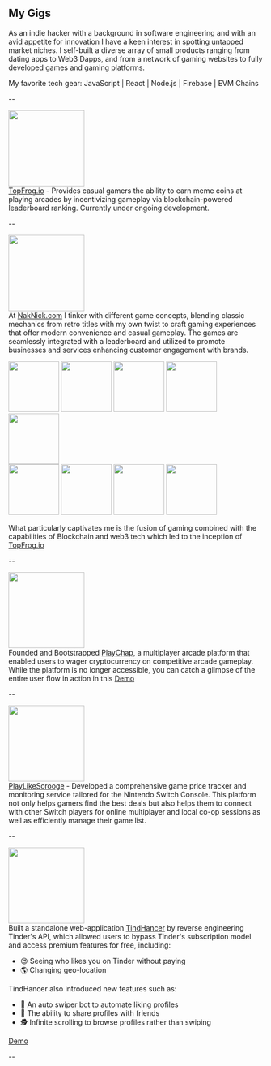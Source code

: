 ## My Gigs

As an indie hacker with a background in software engineering and with an avid appetite for innovation I have a keen interest in spotting untapped market niches.
I self-built a diverse array of small products ranging from dating apps to Web3 Dapps, and from a network of gaming websites to fully developed games and gaming platforms.

My favorite tech gear: JavaScript | React | Node.js | Firebase | EVM Chains

--

<img src="https://naknick.com/images/image4.png" width="150"><br>
[TopFrog.io](https://topfrog.io) - Provides casual gamers the ability to earn meme coins at playing arcades by incentivizing gameplay via blockchain-powered leaderboard ranking.
Currently under ongoing development.

--

<img src="https://naknick.com/images/image5.png#gh-dark-mode-only" width="150"><br/>
At [NakNick.com](https://naknick.com) I tinker with different game concepts, blending classic mechanics from retro titles with my own twist to craft gaming experiences that offer modern convenience and casual gameplay.
The games are seamlessly integrated with a leaderboard and utilized to promote businesses and services enhancing customer engagement with brands.

<img src="https://i.giphy.com/media/twtpVLa68uneifmv98/giphy.gif"  height="100" /> <img src="https://media3.giphy.com/media/v1.Y2lkPTc5MGI3NjExZHY4d2dtb2RzMmhnY2p2eGoyNmpzdGU0N3dyZGc3YnVteGJiN2R2bCZlcD12MV9pbnRlcm5hbF9naWZfYnlfaWQmY3Q9Zw/tGBUvLzwTB0Wt8jcGM/giphy.gif"  height="100" /> <img src="https://i.giphy.com/media/lovArfrT67cbBxjrmp/200w.gif"  width="100" /> <img src="https://i.giphy.com/media/fX8zOAyerYzd3UPtBH/giphy.gif"  width="100" /> <img src="https://i.giphy.com/media/SqNJZbG9ryiXx50vSX/giphy.gif"  width="100" /><br/>
<img src="https://media0.giphy.com/media/el1hVJneBGWIjCBHIk/giphy.gif" height="100" /> <img src="https://i.giphy.com/media/TKjoqsnLMcvdbtlgMJ/giphy.gif" height="100" /> <img src="https://i.giphy.com/media/f5Mk706ryGJQv6xNaT/giphy.gif"  height="100" />  <img src="https://i.giphy.com/media/U8NDXBceYkK6P3cIdR/giphy.gif"  width="100" />

What particularly captivates me is the fusion of gaming combined with the capabilities of Blockchain and web3 tech which led to the inception of [TopFrog.io](https://topfrog.io)

--

<img src="https://naknick.com/images/image2.png#gh-light-mode-only" width="150"><br>
Founded and Bootstrapped [PlayChap](https://vimeo.com/345640403), a multiplayer arcade platform that enabled users to wager cryptocurrency on competitive arcade gameplay. 
While the platform is no longer accessible, you can catch a glimpse of the entire user flow in action in this [Demo](https://www.youtube.com/watch?v=ZvxMv9tc2lk)

--

<img src="https://naknick.com/images/image9.png#gh-light-mode-only" width="150"><br/>
[PlayLikeScrooge](https://playlikescrooge.com/) - Developed a comprehensive game price tracker and monitoring service tailored for the Nintendo Switch Console. This platform not only helps gamers find the best deals but also helps them to connect with other Switch players for online multiplayer and local co-op sessions as well as efficiently manage their game list.

--

<img src="https://naknick.com/images/image3.png#gh-light-mode-only" width="150"><br/>
Built a standalone web-application [TindHancer](https://github.com/max-berman/TindHancer.com) by reverse engineering Tinder's API, which allowed users to bypass Tinder's subscription model and access premium features for free, including:<br/>
- 😍 Seeing who likes you on Tinder without paying
- 🌎 Changing geo-location

TindHancer also introduced new features such as:<br/>
- 🤖 An auto swiper bot to automate liking profiles
- 👥 The ability to share profiles with friends
- 🕵 Infinite scrolling to browse profiles rather than swiping
  
[Demo](https://www.youtube.com/watch?v=Lmvf4Tyg-jA)


--


<!--
**max-berman/max-berman** is a ✨ _special_ ✨ repository because its `README.md` (this file) appears on your GitHub profile.

Here are some ideas to get you started:

- 🔭 I’m currently working on ...
- 🌱 I’m currently learning ...
- 👯 I’m looking to collaborate on ...
- 🤔 I’m looking for help with ...
- 💬 Ask me about ...
- 📫 How to reach me: ...
- 😄 Pronouns: ...
- ⚡ Fun fact: ...
-->
